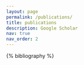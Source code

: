 ```yaml
---
layout: page
permalink: /publications/
title: publications
description: Google Scholar
nav: true
nav_order: 2
---
```


<!-- _pages/publications.md -->

<div class="publications">

{% bibliography %}

</div>
